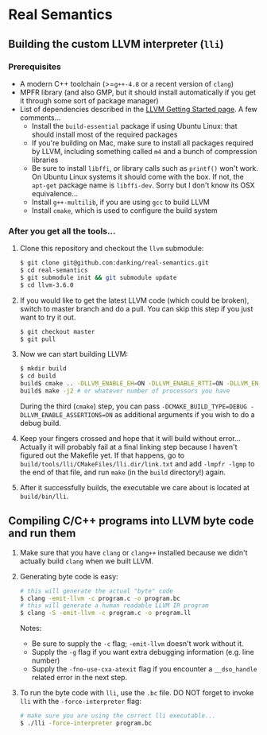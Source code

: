 # Real Semantics

## Building the custom LLVM interpreter (`lli`)

### Prerequisites

 * A modern C++ toolchain (>=`g++-4.8` or a recent version of `clang`)
 * MPFR library (and also GMP, but it should install automatically if you get it through some sort of package manager)
 * List of dependencies described in the [LLVM Getting Started page](http://llvm.org/docs/GettingStarted.html#software). A few comments...
   * Install the `build-essential` package if using Ubuntu Linux: that should install most of the required packages
   * If you're building on Mac, make sure to install all packages required by LLVM, including something called `m4` and a bunch of compression libraries
   * Be sure to install `libffi`, or library calls such as `printf()` won't work. On Ubuntu Linux systems it should come with the box. If not, the `apt-get` package name is `libffi-dev`. Sorry but I don't know its OSX equivalence...
   * Install `g++-multilib`, if you are using `gcc` to build LLVM
   * Install `cmake`, which is used to configure the build system

### After you get all the tools...

1. Clone this repository and checkout the `llvm` submodule:

   ```bash
   $ git clone git@github.com:danking/real-semantics.git
   $ cd real-semantics
   $ git submodule init && git submodule update
   $ cd llvm-3.6.0
   ```

2. If you would like to get the latest LLVM code (which could be broken), switch to master branch and do a pull. You can skip this step if you just want to try it out.

   ```bash
   $ git checkout master
   $ git pull
   ```

3. Now we can start building LLVM:

   ```bash
   $ mkdir build
   $ cd build
   build$ cmake .. -DLLVM_ENABLE_EH=ON -DLLVM_ENABLE_RTTI=ON -DLLVM_ENABLE_FFI=ON
   build$ make -j2 # or whatever number of processors you have
   ```

   During the third (`cmake`) step, you can pass `-DCMAKE_BUILD_TYPE=DEBUG -DLLVM_ENABLE_ASSERTIONS=ON` as additional arguments if you wish to do a debug build.

4. Keep your fingers crossed and hope that it will build without error... Actually it will probably fail at a final linking step because I haven't figured out the Makefile yet. If that happens, go to `build/tools/lli/CMakeFiles/lli.dir/link.txt` and add `-lmpfr -lgmp` to the end of that file, and run `make` (in the `build` directory!) again.

5. After it successfully builds, the executable we care about is located at `build/bin/lli`.

## Compiling C/C++ programs into LLVM byte code and run them

1. Make sure that you have `clang` or `clang++` installed because we didn't actually build `clang` when we built LLVM.

2. Generating byte code is easy:

   ```bash
   # this will generate the actual "byte" code
   $ clang -emit-llvm -c program.c -o program.bc
   # this will generate a human readable LLVM IR program
   $ clang -S -emit-llvm -c program.c -o program.ll
   ```

   Notes:
   * Be sure to supply the `-c` flag; `-emit-llvm` doesn't work without it.
   * Supply the `-g` flag if you want extra debugging information (e.g. line number)
   * Supply the `-fno-use-cxa-atexit` flag if you encounter a `__dso_handle` related error in the next step.

3. To run the byte code with `lli`, use the `.bc` file.
   DO NOT forget to invoke `lli` with the `-force-interpreter` flag:
   ```bash
   # make sure you are using the correct lli executable...
   $ ./lli -force-interpreter program.bc
   ```
